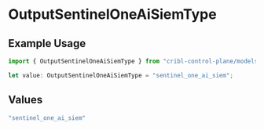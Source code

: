 # OutputSentinelOneAiSiemType

## Example Usage

```typescript
import { OutputSentinelOneAiSiemType } from "cribl-control-plane/models";

let value: OutputSentinelOneAiSiemType = "sentinel_one_ai_siem";
```

## Values

```typescript
"sentinel_one_ai_siem"
```